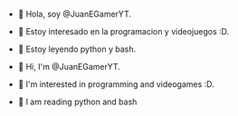 - 👋 Hola, soy @JuanEGamerYT.
- 👀 Estoy interesado en la programacion y videojuegos :D.
- 🌱 Estoy leyendo python y bash.

- 👋 Hi, I'm @JuanEGamerYT.
- 👀 I'm interested in programming and videogames :D.
- 🌱 I am reading python and bash

<!---
JuanEGamerYT/JuanEGamerYT is a ✨ special ✨ repository because its `README.md` (this file) appears on your GitHub profile.
You can click the Preview link to take a look at your changes.
--->
